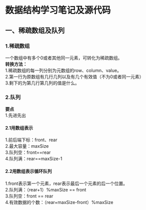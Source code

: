 # 数据结构学习笔记及源代码

## 一、稀疏数组及队列
### 1.稀疏数组
一个数组中有多个0或者其他同一元素，可转化为稀疏数组。  
**转换方法：**  
1.稀疏数组的每一列分别为元数组的row、column、value。  
2.第一行为原数组有几行几列以及有几个有效值（不为0或者同一元素）  
3.剩下的为第几行第几列的值是什么。  
### 2.队列
**要点**  
1.先进先出
#### 2.1用数组表示
1.前后端下标：front、rear  
2.最大容量：maxSize  
3.队列空：front==rear  
4.队列满：rear==maxSize-1  
#### 2.2用数组表示循环队列
1.front表示第一个元素，rear表示最后一个元素的后一个位置。  
2.队列满：（rear+1）%maxSize == front  
3.队列空：front == rear  
4.有效数据的个数：（rear+maxSize-front）%maxSize
